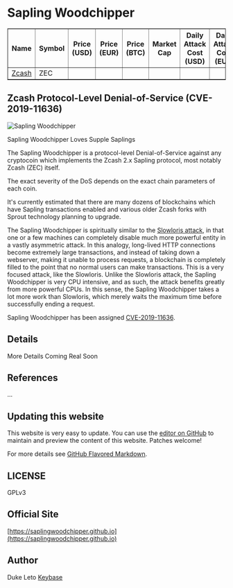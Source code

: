 # Sapling Woodchipper

<table border=1>
<tr>
<th>Name</th>
<th>Symbol</th>
<th>Price (USD)</th>
<th>Price (EUR)</th>
<th>Price (BTC)</th>
<th>Market Cap</th>
<th>Daily Attack Cost (USD)</th>
<th>Daily Attack Cost (EUR)</th>
<th>Daily Attack Cost (BTC)</th>
</tr>
<tr>
<td><a href="https://z.cash">Zcash</a></td>
<td>ZEC</td>
<td id="zecpriceusd"></td>
<td id="zecpriceeur"></td>
<td id="zecpricebtc"></td>
<td id="zecmcap"></td>
<td id="zeccostusd"></td>
<td id="zeccosteur"></td>
<td id="zeccostbtc"></td>
</tr>
</table>

## Zcash Protocol-Level Denial-of-Service (CVE-2019-11636)

![Sapling Woodchipper](https://saplingwoodchipper.github.io/sapling-woodchipper.png)

<script src="https://cdnjs.cloudflare.com/ajax/libs/jquery/3.4.1/jquery.js"> </script>
<script>
    $( document ).ready(function() {
        $.ajax({
            url: "https://api.coingecko.com/api/v3/simple/price?ids=zcash&vs_currencies=BTC%2CUSD%2CEUR&include_market_cap=true&include_24hr_vol=true",
            type: "GET",
            dataType : "json",
        })
        .done(function( json ) {
            console.log(json);
            $('#zecpriceusd').html( "$" + json.zcash.usd.toFixed(2) );
            $('#zecpriceeur').html( "$" + json.zcash.eur.toFixed(2) );
            $('#zecpricebtc').html( json.zcash.btc.toFixed(4) + " BTC" );
            $('#zecmcap').html( "$" + Math.round( json.zcash.usd_market_cap / 1000000 ) + "M" );
            $('#zeccostusd').html( "$" + (json.zcash.usd * 0.0001 * 576).toFixed(2) );
            $('#zeccosteur').html( (json.zcash.eur * 0.0001 * 576).toFixed(2) + " EUR" );
            $('#zeccostbtc').html( (json.zcash.btc * 0.0001 * 576).toFixed(8) + " BTC" );
        })
        .fail(function( xhr, status, errorThrown ) {
            alert( "Ooops, error talking to Coingecko!");
            console.log( "Error: " + errorThrown );
            console.log( "Status: " + status );
            console.dir( xhr );
        })
        .always(function( xhr, status ) {
            console.log("Finished!");
        });
    });
</script>
Sapling Woodchipper Loves Supple Saplings


The Sapling Woodchipper is a protocol-level Denial-of-Service against any
cryptocoin which implements the Zcash 2.x Sapling protocol, most notably Zcash
(ZEC) itself.

The exact severity of the DoS depends on the exact chain parameters of each
coin.

It's currently estimated that there are many dozens of blockchains which have
Sapling transactions enabled and various older Zcash forks with Sprout
technology planning to upgrade.

The Sapling Woodchipper is spiritually similar to the
[Slowloris attack](https://en.wikipedia.org/wiki/Slowloris_(computer_security)),
in that one or a few machines can completely disable much more powerful entity
in a vastly asymmetric attack. In this analogy, long-lived HTTP connections
become extremely large transactions, and instead of taking down a webserver,
making it unable to process requests, a blockchain is completely filled to the
point that no normal users can make transactions. This is a very focused
attack, like the Slowloris. Unlike the Slowloris attack, the Sapling
Woodchipper is very CPU intensive, and as such, the attack benefits greatly
from more powerful CPUs. In this sense, the Sapling Woodchipper takes a lot
more work than Slowloris, which merely waits the maximum time before
successfully ending a request.

Sapling Woodchipper has been assigned [CVE-2019-11636](https://nvd.nist.gov/vuln/detail/CVE-2019-11636).

## Details

More Details Coming Real Soon 

## References

...

## Updating this website

This website is very easy to update. You can use the [editor on GitHub](https://github.com/saplingwoodchipper/saplingwoodchipper.github.io/edit/master/README.md) to maintain and preview the content of this website. Patches welcome!

For more details see [GitHub Flavored Markdown](https://guides.github.com/features/mastering-markdown/).

## LICENSE

GPLv3

## Official Site

[https://saplingwoodchipper.github.io](https://saplingwoodchipper.github.io)

## Author

Duke Leto [Keybase](https://keybase.io/dukeleto)


